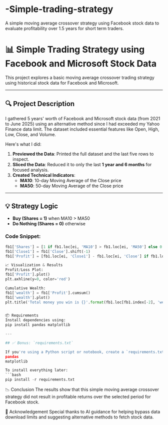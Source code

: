 # -Simple-trading-strategy
A simple moving average crossover strategy using Facebook stock data to evaluate profitability over 1.5 years for short term traders.
# 📊 Simple Trading Strategy using Facebook and Microsoft Stock Data

This project explores a basic moving average crossover trading strategy using historical stock data for Facebook and Microsoft.

---

## 🔍 Project Description

I gathered 5 years' worth of Facebook and Microsoft stock data (from 2021 to June 2025) using an alternative method since I had exceeded my Yahoo Finance data limit. The dataset included essential features like Open, High, Low, Close, and Volume.

Here's what I did:

1. **Previewed the Data**: Printed the full dataset and the last five rows to inspect.
2. **Sliced the Data**: Reduced it to only the last **1 year and 6 months** for focused analysis.
3. **Created Technical Indicators**:
   - **MA10**: 10-day Moving Average of the Close price
   - **MA50**: 50-day Moving Average of the Close price

---

## 💡 Strategy Logic

- **Buy (Shares = 1)** when MA10 > MA50
- **Do Nothing (Shares = 0)** otherwise

### Code Snippet:

```python
fb1['Shares'] = [1 if fb1.loc[ei, 'MA10'] > fb1.loc[ei, 'MA50'] else 0 for ei in fb1.index]
fb1['Close1'] = fb1['Close'].shift(-1)
fb1['Profit'] = [fb1.loc[ei, 'Close1'] - fb1.loc[ei, 'Close'] if fb1.loc[ei, 'Shares'] == 1 else 0 for ei in fb1.index]

📈 Visualization & Results
Profit/Loss Plot:
fb1['Profit'].plot()
plt.axhline(y=0, color='red')

Cumulative Wealth:
fb1['wealth'] = fb1['Profit'].cumsum()
fb1['wealth'].plot()
plt.title('Total money you win is {}'.format(fb1.loc[fb1.index[-2], 'wealth']))


📦 Requirements
Install dependencies using:
pip install pandas matplotlib

---

## ✅ Bonus: `requirements.txt`

If you're using a Python script or notebook, create a `requirements.txt` file with the libraries:
pandas
matplotlib

To install everything later:
```bash
pip install -r requirements.txt
```

📉 Conclusion
The results show that this simple moving average crossover strategy did not result in profitable returns over the selected period for Facebook stock.

🤝 Acknowledgement
Special thanks to AI guidance for helping bypass data download limits and suggesting alternative methods to fetch stock data.
